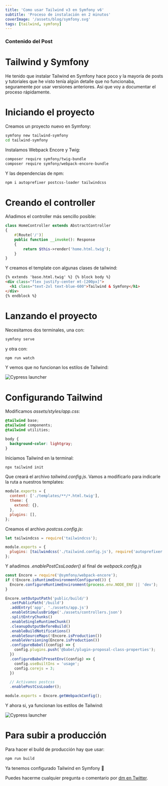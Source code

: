 ```yaml
---
title: 'Como usar Tailwind v3 en Symfony v6'
subtitle: 'Proceso de instalación en 2 minutos'
coverImage: '/assets/blog/symfony.svg'
tags: [tailwind, symfony]
---
```


### Contenido del Post

# Tailwind y Symfony

He tenido que instalar Tailwind en Symfony hace poco y la mayoría de posts y tutoriales que he visto tenía algún detalle que no funcionaba, seguramente por usar versiones anteriores. Asi que voy a documentar el proceso rápidamente.

# Iniciando el proyecto

Creamos un proyecto nuevo en Symfony:

```bash
symfony new tailwind-symfony
cd tailwind-symfony
```

Instalamos Webpack Encore y Twig:

```bash
composer require symfony/twig-bundle
composer require symfony/webpack-encore-bundle
```

Y las dependencias de npm:

```bash
npm i autoprefixer postcss-loader tailwindcss
```

# Creando el controller

Añadimos el controller más sencillo posible:

```php
class HomeController extends AbstractController
{
    #[Route('/')]
    public function __invoke(): Response
    {
        return $this->render('home.html.twig');
    }
}
```

Y creamos el template con algunas clases de tailwind:

```html
{% extends 'base.html.twig' %} {% block body %}
<div class="flex justify-center mt-[200px]">
  <h1 class="text-2xl text-blue-600">Tailwind & Symfony</h1>
</div>
{% endblock %}
```

# Lanzando el proyecto

Necesitamos dos terminales, una con:

```bash
symfony serve
```

y otra con:

```bash
npm run watch
```

Y vemos que no funcionan los estilos de Tailwind:

![Cypress launcher](/images/tailwind-1.png)

# Configurando Tailwind

Modificamos _assets/styles/app.css_:

```css
@tailwind base;
@tailwind components;
@tailwind utilities;

body {
  background-color: lightgray;
}
```

Iniciamos Tailwind en la terminal:

```bash
npx tailwind init
```

Que creará el archivo _tailwind.config.js_. Vamos a modificarlo para indicarle la ruta a nuestros templates:

```js
module.exports = {
  content: ['./templates/**/*.html.twig'],
  theme: {
    extend: {},
  },
  plugins: [],
};
```

Creamos el archivo _postcss.config.js_:

```js
let tailwindcss = require('tailwindcss');

module.exports = {
  plugins: [tailwindcss('./tailwind.config.js'), require('autoprefixer')],
};
```

Y añadimos _.enablePostCssLoader()_ al final de _webpack.config.js_

```js
const Encore = require('@symfony/webpack-encore');
if (!Encore.isRuntimeEnvironmentConfigured()) {
  Encore.configureRuntimeEnvironment(process.env.NODE_ENV || 'dev');
}

Encore.setOutputPath('public/build/')
  .setPublicPath('/build')
  .addEntry('app', './assets/app.js')
  .enableStimulusBridge('./assets/controllers.json')
  .splitEntryChunks()
  .enableSingleRuntimeChunk()
  .cleanupOutputBeforeBuild()
  .enableBuildNotifications()
  .enableSourceMaps(!Encore.isProduction())
  .enableVersioning(Encore.isProduction())
  .configureBabel((config) => {
    config.plugins.push('@babel/plugin-proposal-class-properties');
  })
  .configureBabelPresetEnv((config) => {
    config.useBuiltIns = 'usage';
    config.corejs = 3;
  })

  // Activamos postcss
  .enablePostCssLoader();

module.exports = Encore.getWebpackConfig();
```

Y ahora si, ya funcionan los estilos de Tailwind:

![Cypress launcher](/images/tailwind-2.png)

# Para subir a producción

Para hacer el build de producción hay que usar:

```bash
npm run build
```

Ya tenemos configurado Tailwind en Symfony 🥳

Puedes hacerme cualquier pregunta o comentario por [dm en Twitter](https://twitter.com/albertobeiz).
